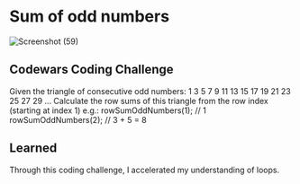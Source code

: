 # Sum of odd numbers

![Screenshot (59)](https://user-images.githubusercontent.com/47072462/54398693-7e9e0c00-4691-11e9-8722-0e12f7139aca.png)

## Codewars Coding Challenge

Given the triangle of consecutive odd numbers:
            1
          3     5
       7     9    11
   13    15    17    19
21    23    25    27    29
...
Calculate the row sums of this triangle from the row index (starting at index 1) e.g.:
rowSumOddNumbers(1); // 1
rowSumOddNumbers(2); // 3 + 5 = 8

## Learned
Through this coding challenge, I accelerated my understanding of loops.
